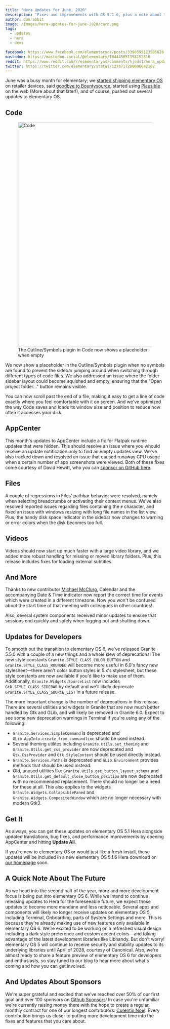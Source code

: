 ```yaml
---
title: "Hera Updates for June, 2020"
description: "Fixes and improvements with OS 5.1.6, plus a note about the future"
author: danrabbit
image: /images/hera-updates-for-june-2020/card.png
tags:
  - updates
  - hera
  - devs

facebook: https://www.facebook.com/elementaryos/posts/3398595123505626
mastodon: https://mastodon.social/@elementary/104445051158152816
reddit: https://www.reddit.com/r/elementaryos/comments/hjods1/hera_updates_for_june_2020_elementary_blog/
twitter: https://twitter.com/elementary/status/1278717200606642182
---
```


June was a busy month for elementary; we [started shipping elementary OS](/now-shipping-elementary-os/) on retailer devices, said [goodbye to Bountysource](/goodbye-bountysource-hello-github-sponsors/), started using [Plausible](https://plausible.io/blog.elementary.io) on the web (More about that later!), and of course, pushed out several updates to elementary OS. <!-- As usual, these updates are available in a new OS 5.1.6 ISO at [elementary.io](https://elementary.io) -->

## Code

<figure>
  <picture>
    <source srcset="/images/hera-updates-for-june-2020/code-dark@2x.png" media="(prefers-color-scheme: dark)">
    <img alt="Code" src="/images/hera-updates-for-june-2020/code@2x.png" width="1037" height="711" />
  </picture>
<figcaption>The Outline/Symbols plugin in Code now shows a placeholder when empty</figcaption>
</figure>

We now show a placeholder in the Outline/Symbols plugin when no symbols are found to prevent the sidebar jumping around when switching through different types of code files. We also addressed an issue where the folder sidebar layout could become squished and empty, ensuring that the "Open project folder…" button remains visible.

You can now scroll past the end of a file, making it easy to get a line of code exactly where you feel comfortable with it on screen. And we've optimized the way Code saves and loads its window size and position to reduce how often it accesses your disk.

## AppCenter

This month's updates to AppCenter include a fix for Flatpak runtime updates that were hidden. This should resolve an issue where you whould receive an update notification only to find an empty updates view. We've also tracked down and resolved an issue that caused runaway CPU usage when a certain number of app screenshots were viewed. Both of these fixes come courtesy of David Hewitt, who you can [sponsor on GitHub here](https://github.com/sponsors/davidmhewitt).

## Files

A couple of regressions in Files' pathbar behavior were resolved, namely when selecting breadcrumbs or activating their context menus. We've also resolved reported issues regarding files containing the `#` character, and fixed an issue with windows resizing with long file names in the list view. Plus, the handy disk space indicator in the sidebar now changes to warning or error colors when the disk becomes too full.

## Videos

Videos should now start up much faster with a large video library, and we added more robust handling for missing or moved library folders. Plus, this release includes fixes for loading external subtitles.

## And More

Thanks to new contributor [Michael McClurg](https://github.com/mcclurgm), Calendar and the accompanying Date & Time indicator now report the correct time for events which were created in a different timezone. Now you won't be confused about the start time of that meeting with colleagues in other countries!

Also, several system components received minor updates to ensure that sessions end quickly and safely when logging out and shutting down.

## Updates for Developers

To smooth out the transition to elementary OS 6, we've released Granite 5.5.0 with a couple of a new things and a whole slew of deprecations! The new style constants `Granite.STYLE_CLASS_COLOR_BUTTON` and `Granite.STYLE_CLASS_ROUNDED` will become more useful in 6.0's fancy new stylesheet—there aren't color button styles in 5.x's stylesheet, but these style constants are now available if you'd like to make use of them. Additionally, `Granite.Widgets.SourceList` now includes `Gtk.STYLE_CLASS_SIDEBAR` by default and we'll likely deprecate `Granite.STYLE_CLASS_SOURCE_LIST` in a future release.

The more important change is the number of deprecations in this release. There are several utilities and widgets in Granite that are now much better handled by Gtk and GLib, and will likely be removed in Granite 6.0. Expect to see some new deprecation warnings in Terminal if you're using any of the following:

- `Granite.Services.SimpleCommand` is deprecated and `GLib.AppInfo.create_from_commandline` should be used instead.
- Several theming utilites including `Granite.Utils.set_theming` and `Granite.Utils.get_css_provider` are now deprecated and `Gtk.CssProvider` and `Gtk.StyleContext` should be used directly instead.
- `Granite.Services.Paths` is deprecated and `GLib.Environment` provides methods that should be used instead.
- Old, unused utilities like `Granite.Utils.get_button_layout_schema` and `Granite.Utils.get_default_close_button_position` are now deprecated with no recommended replacement. There should no longer be a need for these at all. This also applies to the widgets `Granite.Widgets.CollapsiblePaned` and `Granite.Widgets.CompositedWindow` which are no longer necessary with modern Gtk3.

## Get It

As always, you can get these updates on elementary OS 5.1 Hera alongside updated translations, bug fixes, and performance improvements by opening AppCenter and hitting **Update All**.

If you're new to elementary OS or would just like a fresh install, these updates will be included in a new elementary OS 5.1.6 Hera download on [our homepage](https://elementary.io) soon.

## A Quick Note About The Future

As we head into the second half of the year, more and more development focus is being put into elementary OS 6. While we intend to continue releasing updates to Hera for the foreseeable future, we expect those updates to become more mundane and less noticeable. Several apps and components will likely no longer receive updates on elementary OS 5, including Terminal, Onboarding, parts of System Settings and more. This is because they're already making use of new features only available in elementary OS 6. We're excited to be working on a refreshed visual design including a dark style preference and custom accent colors—and taking advantage of the latest development libraries like Libhandy. But don't worry! elementary OS 5 will continue to receive security and stability updates to its underlying libraries until April of 2028, courtesy of Canonical. Also, we're almost ready to share a feature preview of elementary OS 6 for developers and enthusiasts, so stay tuned to our blog to hear more about what's coming and how you can get involved.

## And Updates About Sponsors

We're super grateful and excited that we've reached over 50% of our first goal and over 100 sponsors on [Github Sponsors](https://github.com/sponsors/elementary/)! In case you're unfamiliar we're currently raising money there with the hope to create a regular, monthly contract for one of our longest contributors: [Corentin Noël](https://github.com/tintou). Every contribution brings us closer to putting more development time into the fixes and features that you care about.
